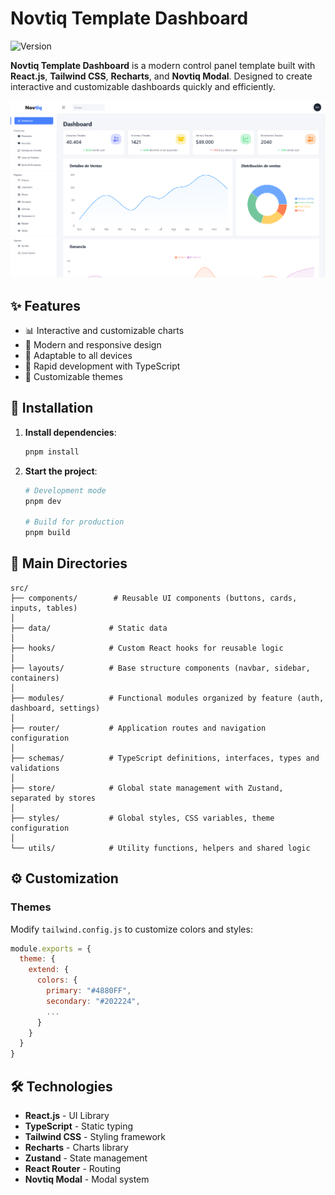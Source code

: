 # Novtiq Template Dashboard

![Version](https://img.shields.io/badge/version-1.0.0-blue.svg)

**Novtiq Template Dashboard** is a modern control panel template built with **React.js**, **Tailwind CSS**, **Recharts**, and **Novtiq Modal**. Designed to create interactive and customizable dashboards quickly and efficiently.

![Dashboard Preview](public/screen-1.png)

## ✨ Features

- 📊 Interactive and customizable charts
- 🎯 Modern and responsive design
- 📱 Adaptable to all devices
- 🚀 Rapid development with TypeScript
- 🎨 Customizable themes

## 🚀 Installation

1. **Install dependencies**:
   ```bash
   pnpm install
   ```

2. **Start the project**:
   ```bash
   # Development mode
   pnpm dev

   # Build for production
   pnpm build
   ```

## 📁 Main Directories

```
src/
├── components/        # Reusable UI components (buttons, cards, inputs, tables)
│
├── data/             # Static data
│
├── hooks/            # Custom React hooks for reusable logic
│
├── layouts/          # Base structure components (navbar, sidebar, containers)
│
├── modules/          # Functional modules organized by feature (auth, dashboard, settings)
│
├── router/           # Application routes and navigation configuration
│
├── schemas/          # TypeScript definitions, interfaces, types and validations
│
├── store/            # Global state management with Zustand, separated by stores
│
├── styles/           # Global styles, CSS variables, theme configuration
│
└── utils/            # Utility functions, helpers and shared logic
```

## ⚙️ Customization

### Themes
Modify `tailwind.config.js` to customize colors and styles:
```javascript
module.exports = {
  theme: {
    extend: {
      colors: {
        primary: "#4880FF",
        secondary: "#202224",
        ...
      }
    }
  }
}
```

## 🛠️ Technologies

- **React.js** - UI Library
- **TypeScript** - Static typing
- **Tailwind CSS** - Styling framework
- **Recharts** - Charts library
- **Zustand** - State management
- **React Router** - Routing
- **Novtiq Modal** - Modal system